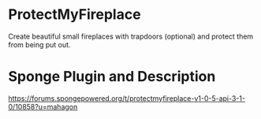 # ProtectMyFireplace
Create beautiful small fireplaces with trapdoors (optional) and protect them from being put out.

# Sponge Plugin and Description
https://forums.spongepowered.org/t/protectmyfireplace-v1-0-5-api-3-1-0/10858?u=mahagon